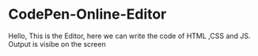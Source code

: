 ﻿# CodePen-Online-Editor
Hello,
This is the Editor, here we can write the code of HTML ,CSS and JS.
Output is visibe on the screen
